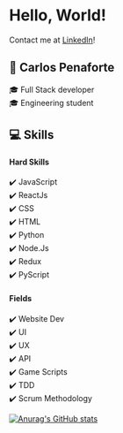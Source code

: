 # Hello, World!
Contact me at [LinkedIn](https://www.linkedin.com/m/in/carlos-penaforte-5798ab214)!
## :raising_hand: Carlos Penaforte
 :mortar_board: Full Stack developer    
 :mortar_board: Engineering student     
## :computer: Skills
 #### Hard Skills
 :heavy_check_mark: JavaScript  
 :heavy_check_mark: ReactJs   
 :heavy_check_mark: CSS   
 :heavy_check_mark: HTML  
 :heavy_check_mark: Python  
 :heavy_check_mark: Node.Js  
 :heavy_check_mark: Redux      
 :heavy_check_mark: PyScript       
 #### Fields
 :heavy_check_mark: Website Dev   
 :heavy_check_mark: UI     
 :heavy_check_mark: UX     
 :heavy_check_mark: API    
 :heavy_check_mark: Game Scripts   
 :heavy_check_mark: TDD   
 :heavy_check_mark: Scrum Methodology     

[![Anurag's GitHub stats](https://github-readme-stats.vercel.app/api?username=CarlosPenaforte)](https://github.com/anuraghazra/github-readme-stats)

<!---
CarlosPenaforte/CarlosPenaforte is a ✨ special ✨ repository because its `README.md` (this file) appears on your GitHub profile.
You can click the Preview link to take a look at your changes.
--->
